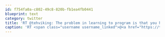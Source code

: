 ```yaml
---
id: f754fa0a-c802-49c8-820b-fb1ea4fb0441
blueprint: text
category: twitter
title: 'RT @tehviking: The problem in learning to program is that you have to learn two languages: the language itself and the jargon used to de ...'
caption: 'RT <span class="username username_linked">@<a href="https://twitter.com/tehviking" title="Brandon Hays 🌻">tehviking</a></span>: The problem in learning to program is that you have to learn two languages: the language itself and the jargon used to de ...'
---
```

